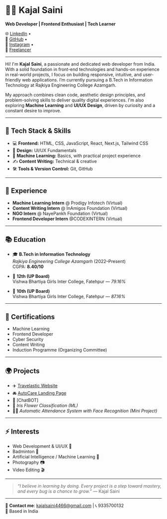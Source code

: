 # 👩‍💻 Kajal Saini

**Web Developer | Frontend Enthusiast | Tech Learner**

🌐 [LinkedIn](https://www.linkedin.com/in/kajal-saini-849a9332a) •  
🐙 [GitHub](https://github.com/kajalsaini611) •  
📸 [Instagram](https://www.instagram.com/kj_saini_22.10/) •  
💼 [Freelancer](https://www.freelancer.in/u/kajalsaini4466)  

---

Hi! I'm **Kajal Saini**, a passionate and dedicated web developer from India. With a solid foundation in front-end technologies and hands-on experience in real-world projects, I focus on building responsive, intuitive, and user-friendly web applications. I’m currently pursuing a B.Tech in Information Technology at Rajkiya Engineering College Azamgarh.

My approach combines clean code, aesthetic design principles, and problem-solving skills to deliver quality digital experiences. I'm also exploring **Machine Learning** and **UI/UX Design**, driven by curiosity and a constant desire to improve.

---

## 🚀 Tech Stack & Skills

- 💻 **Frontend:** HTML, CSS, JavaScript, React, Next.js, Tailwind CSS
- 🎨 **Design:** UI/UX Fundamentals  
- 🤖 **Machine Learning:** Basics, with practical project experience  
- ✍️ **Content Writing:** Technical & creative  
- 🛠 **Tools & Version Control:** Git, GitHub  

---

## 💼 Experience

- **Machine Learning Intern** @ Prodigy Infotech (Virtual) 
- **Content Writing Intern** @ InAmigos Foundation (Virtual)
- **NGO Intern** @ NayePankh Foundation (Virtual)
- **Frontend Developer Intern** @CODEXINTERN (Virtual)

---

## 📚 Education

- 🎓 **B.Tech in Information Technology**  
  *Rajkiya Engineering College Azamgarh* (2022–Present)  
  CGPA: **8.40/10**

- 🏫 **12th (UP Board)**  
  Vishwa Bhartiya Girls Inter College, Fatehpur — *79.16%*

- 🏫 **10th (UP Board)**  
  Vishwa Bhartiya Girls Inter College, Fatehpur — *87.16%*

---

## 🌟 Certifications

- Machine Learning
- Frontend Developer
- Cyber Security  
- Content Writing  
- Induction Programme (Organizing Committee)  

---

## 🌍 Projects

- ✈️ [Travelastic Website](https://top-jqy5-lp3587269s-projects.vercel.app/)  
- 🚘 [AutoCare Landing Page](https://shimmering-semifreddo-73845c.netlify.app/)
- 💬 [ChatBOT]
- 🌸 *Iris Flower Classification (ML)*  
- 🧑‍💼 *Automatic Attendance System with Face Recognition (Mini Project)*

---

## ⚡ Interests

- Web Development & UI/UX 🎨
- Badminton 🏸    
- Artificial Intelligence / Machine Learning 🤖  
- Photography 📷  
- Video Editing 🎬  

---

> *“I believe in learning by doing. Every project is a step toward mastery, and every bug is a chance to grow.”* — Kajal Saini

---

📩 **Contact me**: kajalsaini4466@gmail.com | 📞 9335700132  
📍 Based in India
